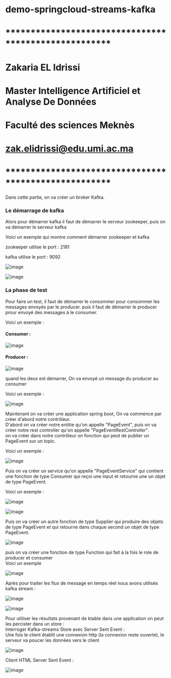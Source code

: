 # demo-springcloud-streams-kafka

# *****************************************************
# Zakaria EL Idrissi
# Master Intelligence Artificiel et Analyse De Données
# Faculté des sciences Meknès
# zak.elidrissi@edu.umi.ac.ma
# *****************************************************
 
<p>Dans cette partie, on va créer un broker Kafka.</p>

<h3>Le démarrage de kafka</h3>
<p>
 Alors pour démarrer kafka il faut de démarrer le serveur zookeeper, puis on va démarrer le serveur kafka
</p>

<p>Voici un exemple qui montre comment démarrer zookeeper et kafka</p>
<p>zookeeper utilise le port : 2181</p>
<p>kafka utilise le port : 9092</p>

![image](https://user-images.githubusercontent.com/61559275/172463937-71f61644-e9a4-43e7-9326-bbbc2e373223.png)

![image](https://user-images.githubusercontent.com/61559275/172465006-9494cfaa-9ac5-4f46-81c7-cf5eed5a3758.png)

<h3>La phase de test</h3>

<p>
 Pour faire un test, il faut de démarrer le consommer pour consommer les messages envoyés par le producer.
 puis il faut de démarrer le producer prour envoyé des messages à le consumer.
</p>

<p>Voici un exemple : </p>

<h4>Consumer : </h4>

![image](https://user-images.githubusercontent.com/61559275/172466733-ed68ac2f-5e1b-440a-ab12-7f58ee7721bb.png)

<h4>Producer : </h4>

![image](https://user-images.githubusercontent.com/61559275/172467134-e068a414-f8c6-4f4e-8817-ed74b1a3e269.png)

<p>quand les deux est démarrer, On va envoyé un message du producer au consumer</p>
<p>Voici un exemple : </p>

![image](https://user-images.githubusercontent.com/61559275/172467883-7e3ea3c7-578a-46f8-a847-e7e2ca243a2d.png)

<p>
 Maintenant on va créer une application spring boot, On va commence par créer d'abord notre contrôleur.<br>
 D'abord on va créer notre entitie qu'on appelle "PageEvent", puis on va créer notre rest controller qu'on appelle "PageEventRestController".<br>
 on va créer dans notre contrôleur on fonction qui peut de publier un PageEvent sur un topic.
</p>

<p>
 Voici un exemple :
</p>
 
![image](https://user-images.githubusercontent.com/61559275/172484113-94faa6dd-b349-45db-b291-c056fcf89769.png)

<p>
 Puis on va créer un service qu'on appelle "PageEventService" qui contient une fonction de type Consumer qui reçoi une input et retourne une un objet de type  PageEvent.
</p>

<p>Voici un exemple : </p>

![image](https://user-images.githubusercontent.com/61559275/172487020-c4e879ca-1cd8-4785-9f5e-8572ef60bd6a.png)

![image](https://user-images.githubusercontent.com/61559275/172487067-f6a19016-4af1-4e93-a846-4428e11e106c.png)

<p>
 Puis on va créer un autre fonction de type Supplier qui produire des objets de type PageEvent et qui retourne dans chaque second un objet de type PageEvent.<br>
</p>

![image](https://user-images.githubusercontent.com/61559275/173156524-b0303c39-98bd-4fdd-87d8-b959dbaccd78.png)

<p>
 puis on va créer une fonction de type Function qui fait à la fois le role de producer et consumer<br>
 Voici un exemple
</p>

![image](https://user-images.githubusercontent.com/61559275/173158203-4fe67838-9752-4f92-8696-c9d5f0b8bef0.png)

<p>
 Après pour traiter les flux de message en temps réel nous avons utilisés kafka stream :
</p>

![image](https://user-images.githubusercontent.com/61559275/173159182-41fa3bbf-86f0-497f-b694-0406ce160340.png)


![image](https://user-images.githubusercontent.com/61559275/173159147-8814c43d-e247-4490-a304-3ab411f26ee1.png)

<p>
 Pour utiliser les résultats provenant de ktable dans une application on peut les percister dans un store :<br>
 Interroger Kafka-streams Store avec Server Sent Event : <br>
 Une fois le client établit une connexion http (la connexion reste ouverte), le serveur va poucer les données vers le client
</p>

![image](https://user-images.githubusercontent.com/61559275/173159912-f0f2e295-97d0-47a4-a883-93cb6346187d.png)


<p>Client HTML Server Sent Event :</p>

![image](https://user-images.githubusercontent.com/61559275/173160041-d5f1f6fa-e2c0-4199-a22c-89ab4fbc513d.png)





